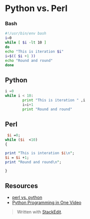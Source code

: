 # Python vs. Perl

### Bash

```bash
#!/usr/bin/env bash
i=0
while [ $i -lt 10 ]
do
echo "This is iteration $i"
i=$(( $i +1 ))
echo "Round and round"
done
```
## Python
``` python
i =0
while i < 10:
        print "This is iteration " ,i
        i=i+1
        print "Round and round"
```

## Perl

``` perl
 $i =0;
while ($i  <10)
{

print "This is interation $i\n";
$i = $i +1;
print "Round and round\n";

}
```

## Resources

 - [perl vs. python](https://www.youtube.com/watch?v=e2QVUK2e5aI)
 - [Python Programming in One Video](https://www.youtube.com/watch?v=N4mEzFDjqtA)

> Written with [StackEdit](https://stackedit.io/).